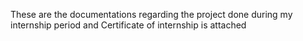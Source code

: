 These are the documentations regarding the project done during my internship period
and Certificate of internship is attached 
